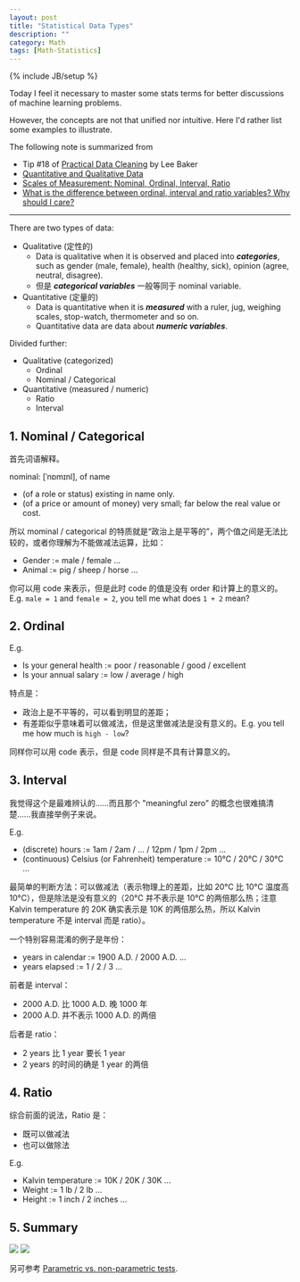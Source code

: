 ```yaml
---
layout: post
title: "Statistical Data Types"
description: ""
category: Math
tags: [Math-Statistics]
---
```

{% include JB/setup %}

[1]: https://farm2.staticflickr.com/1633/24254040286_610d54c7f9_o_d.png
[2]: https://farm2.staticflickr.com/1638/23912339669_22690ebc0c_o_d.png

Today I feel it necessary to master some stats terms for better discussions of machine learning problems. 

However, the concepts are not that unified nor intuitive. Here I'd rather list some examples to illustrate.

The following note is summarized from 

- Tip #18 of [Practical Data Cleaning](https://www.linkedin.com/pulse/free-ebook-practical-data-cleaning-lee-baker) by Lee Baker
- [Quantitative and Qualitative Data](http://www.abs.gov.au/websitedbs/a3121120.nsf/home/statistical+language+-+quantitative+and+qualitative+data)
- [Scales of Measurement: Nominal, Ordinal, Interval, Ratio](https://communitymedicine4asses.wordpress.com/2013/01/13/scales-of-measurement-nominal-ordinal-interval-ratio/)
- [What is the difference between ordinal, interval and ratio variables? Why should I care?](http://www.graphpad.com/support/faqid/1089/)

-----

There are two types of data:

- Qualitative (定性的)
	- Data is qualitative when it is observed and placed into _**categories**_, such as gender (male, female), health (healthy, sick), opinion (agree, neutral, disagree).
	- 但是 _**categorical variables**_ 一般等同于 nominal variable.
- Quantitative (定量的)
	- Data is quantitative when it is _**measured**_ with a ruler, jug, weighing scales, stop-watch, thermometer and so on.
	- Quantitative data are data about _**numeric variables**_.
	
Divided further:

- Qualitative (categorized)
	- Ordinal
	- Nominal / Categorical
- Quantitative (measured / numeric)
	- Ratio
	- Interval

## 1. Nominal / Categorical

首先词语解释。

nominal: [ˈnɒmɪnl], of name

- (of a role or status) existing in name only.
- (of a price or amount of money) very small; far below the real value or cost.

所以 mominal / categorical 的特质就是“政治上是平等的”，两个值之间是无法比较的，或者你理解为不能做减法运算，比如：

- Gender := male / female ...
- Animal := pig / sheep / horse ...

你可以用 code 来表示，但是此时 code 的值是没有 order 和计算上的意义的。E.g. `male = 1` and `female = 2`, you tell me what does `1 + 2` mean? 

## 2. Ordinal

E.g. 

- Is your general health := poor / reasonable / good / excellent
- Is your annual salary := low / average / high

特点是：

- 政治上是不平等的，可以看到明显的差距；
- 有差距似乎意味着可以做减法，但是这里做减法是没有意义的。E.g. you tell me how much is `high - low`?

同样你可以用 code 表示，但是 code 同样是不具有计算意义的。

## 3. Interval

我觉得这个是最难辨认的……而且那个 "meaningful zero" 的概念也很难搞清楚……我直接举例子来说。

E.g.

- (discrete) hours := 1am / 2am / ... / 12pm / 1pm / 2pm ...
- (continuous) Celsius (or Fahrenheit) temperature := 10°C / 20°C / 30°C ...

最简单的判断方法：可以做减法（表示物理上的差距，比如 20°C 比 10°C 温度高 10°C），但是除法是没有意义的（20°C 并不表示是 10°C 的两倍那么热；注意 Kalvin temperature 的 20K 确实表示是 10K 的两倍那么热，所以 Kalvin temperature 不是 interval 而是 ratio）。

一个特别容易混淆的例子是年份：

- years in calendar := 1900 A.D. / 2000 A.D. ...
- years elapsed := 1 / 2 / 3 ...

前者是 interval：

- 2000 A.D. 比 1000 A.D. 晚 1000 年
- 2000 A.D. 并不表示 1000 A.D. 的两倍

后者是 ratio：

- 2 years 比 1 year 要长 1 year
- 2 years 的时间的确是 1 year 的两倍

## 4. Ratio

综合前面的说法，Ratio 是：

- 既可以做减法
- 也可以做除法

E.g.

- Kalvin temperature := 10K / 20K / 30K ...
- Weight := 1 lb / 2 lb ...
- Height := 1 inch / 2 inches ...

## 5. Summary

![][1]
![][2]

另可参考 [Parametric vs. non-parametric tests](/math/2015/06/20/parametric-vs-non-parametric-models/).